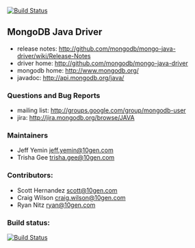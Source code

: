 [![Build Status](https://jenkins.10gen.com/job/mongo-java-driver-3.0.x/badge/icon)](https://jenkins.10gen.com/job/mongo-java-driver-3.0.x/)

## MongoDB Java Driver ##
 * release notes: http://github.com/mongodb/mongo-java-driver/wiki/Release-Notes
 * driver home: http://github.com/mongodb/mongo-java-driver
 * mongodb home: http://www.mongodb.org/
 * javadoc: http://api.mongodb.org/java/

### Questions and Bug Reports
 * mailing list: http://groups.google.com/group/mongodb-user
 * jira: http://jira.mongodb.org/browse/JAVA

### Maintainers
* Jeff Yemin           jeff.yemin@10gen.com
* Trisha Gee           trisha.gee@10gen.com

### Contributors:
* Scott Hernandez      scott@10gen.com
* Craig Wilson         craig.wilson@10gen.com
* Ryan Nitz            ryan@10gen.com

### Build status:
[![Build Status](https://jenkins.10gen.com/job/mongo-java-driver-3.0.x/badge/icon)](https://jenkins.10gen.com/job/mongo-java-driver-3.0.x/)

